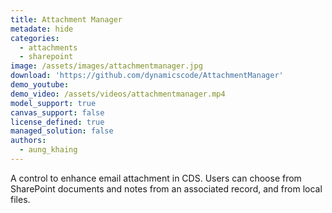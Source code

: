 ```yaml
---
title: Attachment Manager 
metadate: hide
categories:
  - attachments
  - sharepoint
image: /assets/images/attachmentmanager.jpg
download: 'https://github.com/dynamicscode/AttachmentManager'
demo_youtube:
demo_video: /assets/videos/attachmentmanager.mp4
model_support: true
canvas_support: false
license_defined: true
managed_solution: false
authors:
  - aung_khaing
---
```


A control to enhance email attachment in CDS. Users can choose from SharePoint documents and notes from an associated record, and from local files.
